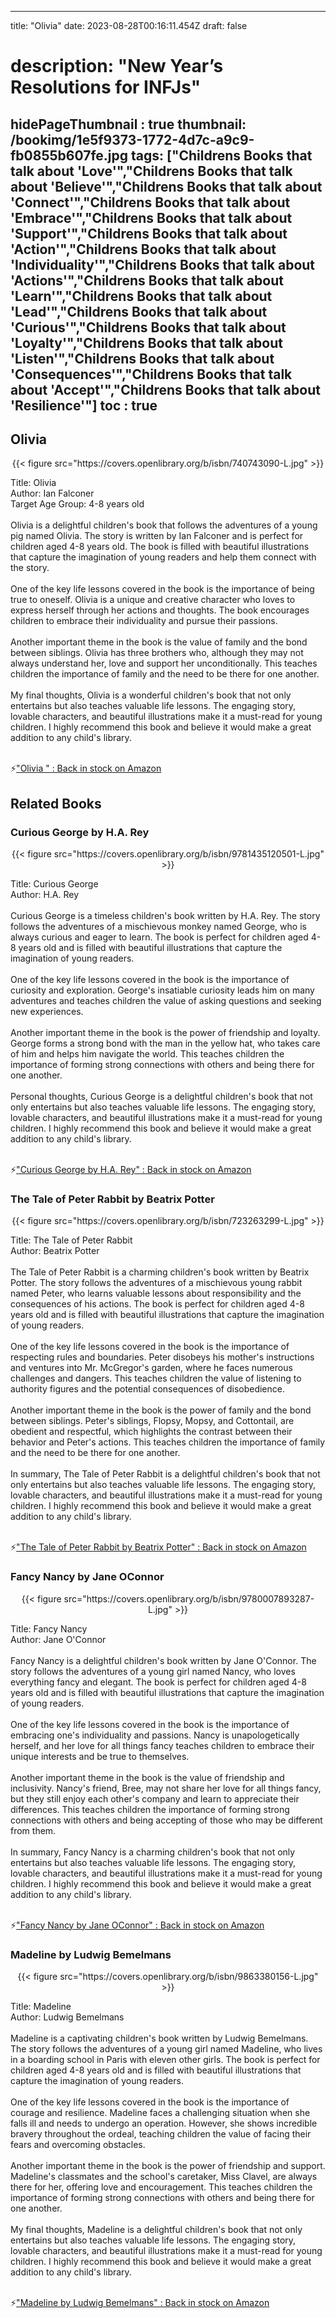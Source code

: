 
---
title: "Olivia"
date: 2023-08-28T00:16:11.454Z
draft: false
# description: "New Year’s Resolutions for INFJs"
hidePageThumbnail : true
thumbnail: /bookimg/1e5f9373-1772-4d7c-a9c9-fb0855b607fe.jpg
tags: ["Childrens Books that talk about 'Love'","Childrens Books that talk about 'Believe'","Childrens Books that talk about 'Connect'","Childrens Books that talk about 'Embrace'","Childrens Books that talk about 'Support'","Childrens Books that talk about 'Action'","Childrens Books that talk about 'Individuality'","Childrens Books that talk about 'Actions'","Childrens Books that talk about 'Learn'","Childrens Books that talk about 'Lead'","Childrens Books that talk about 'Curious'","Childrens Books that talk about 'Loyalty'","Childrens Books that talk about 'Listen'","Childrens Books that talk about 'Consequences'","Childrens Books that talk about 'Accept'","Childrens Books that talk about 'Resilience'"]
toc : true
---
## Olivia 

<center>
{{< figure src="https://covers.openlibrary.org/b/isbn/740743090-L.jpg" >}}
</center>

Title: Olivia</br>
Author: Ian Falconer</br>
Target Age Group: 4-8 years old</br></br>
Olivia is a delightful children's book that follows the adventures of a young pig named Olivia. The story is written by Ian Falconer and is perfect for children aged 4-8 years old. The book is filled with beautiful illustrations that capture the imagination of young readers and help them connect with the story.</br></br>
One of the key life lessons covered in the book is the importance of being true to oneself. Olivia is a unique and creative character who loves to express herself through her actions and thoughts. The book encourages children to embrace their individuality and pursue their passions.</br></br>
Another important theme in the book is the value of family and the bond between siblings. Olivia has three brothers who, although they may not always understand her, love and support her unconditionally. This teaches children the importance of family and the need to be there for one another.</br></br>
My final thoughts, Olivia is a wonderful children's book that not only entertains but also teaches valuable life lessons. The engaging story, lovable characters, and beautiful illustrations make it a must-read for young children. I highly recommend this book and believe it would make a great addition to any child's library.</br></br>

<p>⚡<a id="aflink" href="https://www.amazon.com/gp/search?ie=UTF8&tag=klayu00-20&linkCode=ur2&linkId=6639bed89a8ad8dd2705e40644eb43d3&camp=1789&creative=9325&index=books&keywords=Olivia " class="one" target="_blank" title='"Olivia " : Back in stock on Amazon'>"Olivia " : Back in stock on Amazon</a></p>

## Related Books
### Curious George by H.A. Rey
<center>
{{< figure src="https://covers.openlibrary.org/b/isbn/9781435120501-L.jpg" >}}
</center>

Title: Curious George</br>
Author: H.A. Rey</br></br>
Curious George is a timeless children's book written by H.A. Rey. The story follows the adventures of a mischievous monkey named George, who is always curious and eager to learn. The book is perfect for children aged 4-8 years old and is filled with beautiful illustrations that capture the imagination of young readers.</br></br>
One of the key life lessons covered in the book is the importance of curiosity and exploration. George's insatiable curiosity leads him on many adventures and teaches children the value of asking questions and seeking new experiences.</br></br>
Another important theme in the book is the power of friendship and loyalty. George forms a strong bond with the man in the yellow hat, who takes care of him and helps him navigate the world. This teaches children the importance of forming strong connections with others and being there for one another.</br></br>
Personal thoughts, Curious George is a delightful children's book that not only entertains but also teaches valuable life lessons. The engaging story, lovable characters, and beautiful illustrations make it a must-read for young children. I highly recommend this book and believe it would make a great addition to any child's library.</br></br>

<p>⚡<a id="aflink" href="https://www.amazon.com/gp/search?ie=UTF8&tag=klayu00-20&linkCode=ur2&linkId=6639bed89a8ad8dd2705e40644eb43d3&camp=1789&creative=9325&index=books&keywords=Curious George by H.A. Rey" class="one" target="_blank" title='"Curious George by H.A. Rey" : Back in stock on Amazon'>"Curious George by H.A. Rey" : Back in stock on Amazon</a></p>

### The Tale of Peter Rabbit by Beatrix Potter
<center>
{{< figure src="https://covers.openlibrary.org/b/isbn/723263299-L.jpg" >}}
</center>

Title: The Tale of Peter Rabbit</br>
Author: Beatrix Potter</br></br>
The Tale of Peter Rabbit is a charming children's book written by Beatrix Potter. The story follows the adventures of a mischievous young rabbit named Peter, who learns valuable lessons about responsibility and the consequences of his actions. The book is perfect for children aged 4-8 years old and is filled with beautiful illustrations that capture the imagination of young readers.</br></br>
One of the key life lessons covered in the book is the importance of respecting rules and boundaries. Peter disobeys his mother's instructions and ventures into Mr. McGregor's garden, where he faces numerous challenges and dangers. This teaches children the value of listening to authority figures and the potential consequences of disobedience.</br></br>
Another important theme in the book is the power of family and the bond between siblings. Peter's siblings, Flopsy, Mopsy, and Cottontail, are obedient and respectful, which highlights the contrast between their behavior and Peter's actions. This teaches children the importance of family and the need to be there for one another.</br></br>
In summary, The Tale of Peter Rabbit is a delightful children's book that not only entertains but also teaches valuable life lessons. The engaging story, lovable characters, and beautiful illustrations make it a must-read for young children. I highly recommend this book and believe it would make a great addition to any child's library.</br></br>

<p>⚡<a id="aflink" href="https://www.amazon.com/gp/search?ie=UTF8&tag=klayu00-20&linkCode=ur2&linkId=6639bed89a8ad8dd2705e40644eb43d3&camp=1789&creative=9325&index=books&keywords=The Tale of Peter Rabbit by Beatrix Potter" class="one" target="_blank" title='"The Tale of Peter Rabbit by Beatrix Potter" : Back in stock on Amazon'>"The Tale of Peter Rabbit by Beatrix Potter" : Back in stock on Amazon</a></p>

### Fancy Nancy by Jane OConnor
<center>
{{< figure src="https://covers.openlibrary.org/b/isbn/9780007893287-L.jpg" >}}
</center>

Title: Fancy Nancy</br>
Author: Jane O'Connor</br></br>
Fancy Nancy is a delightful children's book written by Jane O'Connor. The story follows the adventures of a young girl named Nancy, who loves everything fancy and elegant. The book is perfect for children aged 4-8 years old and is filled with beautiful illustrations that capture the imagination of young readers.</br></br>
One of the key life lessons covered in the book is the importance of embracing one's individuality and passions. Nancy is unapologetically herself, and her love for all things fancy teaches children to embrace their unique interests and be true to themselves.</br></br>
Another important theme in the book is the value of friendship and inclusivity. Nancy's friend, Bree, may not share her love for all things fancy, but they still enjoy each other's company and learn to appreciate their differences. This teaches children the importance of forming strong connections with others and being accepting of those who may be different from them.</br></br>
In summary, Fancy Nancy is a charming children's book that not only entertains but also teaches valuable life lessons. The engaging story, lovable characters, and beautiful illustrations make it a must-read for young children. I highly recommend this book and believe it would make a great addition to any child's library.</br></br>

<p>⚡<a id="aflink" href="https://www.amazon.com/gp/search?ie=UTF8&tag=klayu00-20&linkCode=ur2&linkId=6639bed89a8ad8dd2705e40644eb43d3&camp=1789&creative=9325&index=books&keywords=Fancy Nancy by Jane OConnor" class="one" target="_blank" title='"Fancy Nancy by Jane OConnor" : Back in stock on Amazon'>"Fancy Nancy by Jane OConnor" : Back in stock on Amazon</a></p>

### Madeline by Ludwig Bemelmans
<center>
{{< figure src="https://covers.openlibrary.org/b/isbn/9863380156-L.jpg" >}}
</center>

Title: Madeline</br>
Author: Ludwig Bemelmans</br></br>
Madeline is a captivating children's book written by Ludwig Bemelmans. The story follows the adventures of a young girl named Madeline, who lives in a boarding school in Paris with eleven other girls. The book is perfect for children aged 4-8 years old and is filled with beautiful illustrations that capture the imagination of young readers.</br></br>
One of the key life lessons covered in the book is the importance of courage and resilience. Madeline faces a challenging situation when she falls ill and needs to undergo an operation. However, she shows incredible bravery throughout the ordeal, teaching children the value of facing their fears and overcoming obstacles.</br></br>
Another important theme in the book is the power of friendship and support. Madeline's classmates and the school's caretaker, Miss Clavel, are always there for her, offering love and encouragement. This teaches children the importance of forming strong connections with others and being there for one another.</br></br>
My final thoughts, Madeline is a delightful children's book that not only entertains but also teaches valuable life lessons. The engaging story, lovable characters, and beautiful illustrations make it a must-read for young children. I highly recommend this book and believe it would make a great addition to any child's library.</br></br>

<p>⚡<a id="aflink" href="https://www.amazon.com/gp/search?ie=UTF8&tag=klayu00-20&linkCode=ur2&linkId=6639bed89a8ad8dd2705e40644eb43d3&camp=1789&creative=9325&index=books&keywords=Madeline by Ludwig Bemelmans" class="one" target="_blank" title='"Madeline by Ludwig Bemelmans" : Back in stock on Amazon'>"Madeline by Ludwig Bemelmans" : Back in stock on Amazon</a></p>
